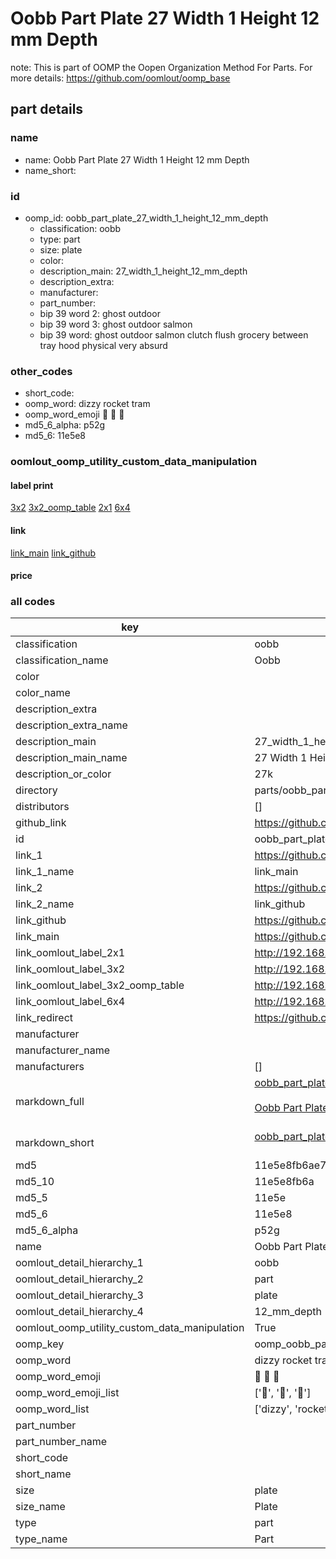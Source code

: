 # Oobb Part Plate 27 Width 1 Height 12 mm Depth  

note: This is part of OOMP the Oopen Organization Method For Parts. For more details: https://github.com/oomlout/oomp_base

##  part details
  







### name
* name: Oobb Part Plate 27 Width 1 Height 12 mm Depth
* name_short: 
### id
* oomp_id: oobb_part_plate_27_width_1_height_12_mm_depth
  * classification: oobb
  * type: part
  * size: plate
  * color: 
  * description_main: 27_width_1_height_12_mm_depth
  * description_extra: 
  * manufacturer: 
  * part_number: 
  * bip 39 word 2: ghost outdoor
  * bip 39 word 3: ghost outdoor salmon
  * bip 39 word: ghost outdoor salmon clutch flush grocery between tray hood physical very absurd

### other_codes
* short_code: 
* oomp_word: dizzy rocket tram
* oomp_word_emoji :dizzy: :rocket: :tram:
* md5_6_alpha: p52g
* md5_6: 11e5e8






### oomlout_oomp_utility_custom_data_manipulation
#### label print
[3x2](http://192.168.1.245:1112/?label=oomp%20p52g)
[3x2_oomp_table](http://192.168.1.108:1112/?label=oomp%20p52g)
[2x1](http://192.168.1.242:1112/?label=oomp%20p52g)
[6x4](http://192.168.1.55:1112/?label=oomp%20p52g)    

#### link

[link_main](https://github.com/oomlout/oomlout_oomp_version_1_messy/tree/main/parts/oobb_part_plate_27_width_1_height_12_mm_depth) [link_github](https://github.com/oomlout/oomlout_oomp_version_1_messy/tree/main/parts/oobb_part_plate_27_width_1_height_12_mm_depth)                             

#### price







### all codes 
| key | value |  
| --- | --- |  
| classification | oobb |  
| classification_name | Oobb |  
| color |  |  
| color_name |  |  
| description_extra |  |  
| description_extra_name |  |  
| description_main | 27_width_1_height_12_mm_depth |  
| description_main_name | 27 Width 1 Height 12 mm Depth |  
| description_or_color | 27k |  
| directory | parts/oobb_part_plate_27_width_1_height_12_mm_depth |  
| distributors | [] |  
| github_link | https://github.com/oomlout/oomlout_oomp_part_src/tree/main/parts/oobb_part_plate_27_width_1_height_12_mm_depth |  
| id | oobb_part_plate_27_width_1_height_12_mm_depth |  
| link_1 | https://github.com/oomlout/oomlout_oomp_version_1_messy/tree/main/parts/oobb_part_plate_27_width_1_height_12_mm_depth |  
| link_1_name | link_main |  
| link_2 | https://github.com/oomlout/oomlout_oomp_version_1_messy/tree/main/parts/oobb_part_plate_27_width_1_height_12_mm_depth |  
| link_2_name | link_github |  
| link_github | https://github.com/oomlout/oomlout_oomp_version_1_messy/tree/main/parts/oobb_part_plate_27_width_1_height_12_mm_depth |  
| link_main | https://github.com/oomlout/oomlout_oomp_version_1_messy/tree/main/parts/oobb_part_plate_27_width_1_height_12_mm_depth |  
| link_oomlout_label_2x1 | http://192.168.1.242:1112/?label=oomp%20p52g |  
| link_oomlout_label_3x2 | http://192.168.1.245:1112/?label=oomp%20p52g |  
| link_oomlout_label_3x2_oomp_table | http://192.168.1.108:1112/?label=oomp%20p52g |  
| link_oomlout_label_6x4 | http://192.168.1.55:1112/?label=oomp%20p52g |  
| link_redirect | https://github.com/oomlout/oomlout_oomp_version_1_messy/tree/main/parts/oobb_part_plate_27_width_1_height_12_mm_depth |  
| manufacturer |  |  
| manufacturer_name |  |  
| manufacturers | [] |  
| markdown_full | [oobb_part_plate_27_width_1_height_12_mm_depth](none)<br>[](none)<br>[Oobb Part Plate 27 Width 1 Height 12 Mm Depth](none)<br><br> |  
| markdown_short | [oobb_part_plate_27_width_1_height_12_mm_depth](none)<br><br> |  
| md5 | 11e5e8fb6ae7a2b59b2ce2c97ce74b0c |  
| md5_10 | 11e5e8fb6a |  
| md5_5 | 11e5e |  
| md5_6 | 11e5e8 |  
| md5_6_alpha | p52g |  
| name | Oobb Part Plate 27 Width 1 Height 12 mm Depth |  
| oomlout_detail_hierarchy_1 | oobb |  
| oomlout_detail_hierarchy_2 | part |  
| oomlout_detail_hierarchy_3 | plate |  
| oomlout_detail_hierarchy_4 | 12_mm_depth |  
| oomlout_oomp_utility_custom_data_manipulation | True |  
| oomp_key | oomp_oobb_part_plate_27_width_1_height_12_mm_depth |  
| oomp_word | dizzy rocket tram |  
| oomp_word_emoji | :dizzy: :rocket: :tram: |  
| oomp_word_emoji_list | [':dizzy:', ':rocket:', ':tram:'] |  
| oomp_word_list | ['dizzy', 'rocket', 'tram'] |  
| part_number |  |  
| part_number_name |  |  
| short_code |  |  
| short_name |  |  
| size | plate |  
| size_name | Plate |  
| type | part |  
| type_name | Part |  
